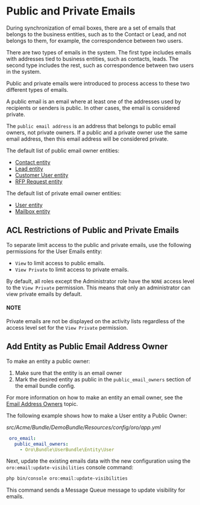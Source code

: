 # Public and Private Emails

During synchronization of email boxes, there are a set of emails that belongs to the business entities, such as
to the Contact or Lead, and not belongs to them, for example, the correspondence between two users.

There are two types of emails in the system. The first type includes emails with addresses tied to business entities, such as contacts, leads. The second type includes the rest, such as correspondence between two users in the system.

Public and private emails were introduced to process access to these two different  types of emails.

A public email is an email where at least one of the addresses used by recipients or senders is public.
In other cases, the email is considered private.

The `public email address` is an address that belongs to public email owners, not private owners. If a public and a private owner use the same email address, then this email address will be considered private.

The default list of public email owner entities:

- <a href="https://github.com/oroinc/crm/blob/master/src/Oro/Bundle/ContactBundle/Entity/Contact.php" target="_blank">Contact entity</a>
- <a href="https://github.com/oroinc/crm/blob/master/src/Oro/Bundle/SalesBundle/Entity/Lead.php" target="_blank">Lead entity</a>
- <a href="https://github.com/oroinc/customer-portal/blob/master/src/Oro/Bundle/CustomerBundle/Entity/CustomerUser.php" target="_blank">Customer User entity</a>
- <a href="https://github.com/oroinc/orocommerce/blob/master/src/Oro/Bundle/RFPBundle/Entity/Request.php" target="_blank">RFP Request entity</a>

The default list of private email owner entities:

- <a href="https://github.com/oroinc/platform/blob/master/src/Oro/Bundle/UserBundle/Entity/User.php" target="_blank">User entity</a>
- <a href="https://github.com/oroinc/platform/blob/master/src/Oro/Bundle/EmailBundle/Entity/Mailbox.php" target="_blank">Mailbox entity</a>

## ACL Restrictions of Public and Private Emails

To separate limit access to the public and private emails, use the following permissions for the User Emails entity:

* `View` to limit access to public emails.
* `View Private` to limit access to private emails.

By default, all roles except the Administrator role have the `NONE` access level to the `View Private` permission. This means that only
an administrator can view private emails by default.

#### NOTE
Private emails are not be displayed on the activity lists regardless of the access level set for the `View Private` permission.

## Add Entity as Public Email Address Owner

To make an entity a public owner:

1. Make sure that the entity is an email owner
2. Mark the desired entity as public in the `public_email_owners` section of the email bundle config.

For more information on how to make an entity an email owner, see the [Email Address Owners](emails.md#id1) topic.

The following example shows how to make a User entity a Public Owner:

*src/Acme/Bundle/DemoBundle/Resources/config/oro/app.yml*
```yaml
 oro_email:
   public_email_owners:
     - Oro\Bundle\UserBundle\Entity\User
```

Next, update the existing emails data with the new configuration using the `oro:email:update-visibilities` console command:

```bash
php bin/console oro:email:update-visibilities
```

This command sends a Message Queue message to update visibility for emails.

<!-- Frontend -->
